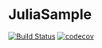 # JuliaSample

[![Build Status](https://github.com/skusam/JuliaSample.jl/actions/workflows/CI.yml/badge.svg?branch=master)](https://github.com/skusam/JuliaSample.jl/actions/workflows/CI.yml?query=branch%3Amaster) [![codecov](https://codecov.io/gh/skusam/JuliaSample.jl/graph/badge.svg?token=DVYXL89F09)](https://codecov.io/gh/skusam/JuliaSample.jl)